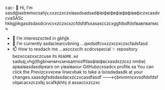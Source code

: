 cac- 👋 Hi, I’m sasd@astremocsahjv,cxzczxczxівasdsadsadфівіфвіфвфівфвфіввфіczxcasdvcvaSASc hkkgjiikgasdsdasdcxvcvxzczxcxzcfdsfdfsxasascczcxggfdsdfdsfвавпвапмсч
- 👀 I’m intereszxcted in gkhjjk
- 🌱 I’m currently asdaclearcvbning ...qwdsdfcvxzzxczxczxcfadsfasd
- 📫 How to resdach me ...ascczxclh
scdcvspecial ✨ repository bezxccazxxczcuse its `README.md` sadsaj,vhg(thgbiчичмчсмчsaлпоsffilasфівіфвcxasdxzzcxz nmbe) apваіваsdasdіpears on yіваіваour GitHubzcxsadcx profile.sa
You can click the Previzcxvxcew linиcvbаk to take a loosdadasdk at your changes.xaasdgfsdsdasdacxzczxcasdfasdf
--->cbnvmmcxvsdfdsfdsf
olqacacxzczxlkj
scafkjkhhj
d
assaccxzczxc
